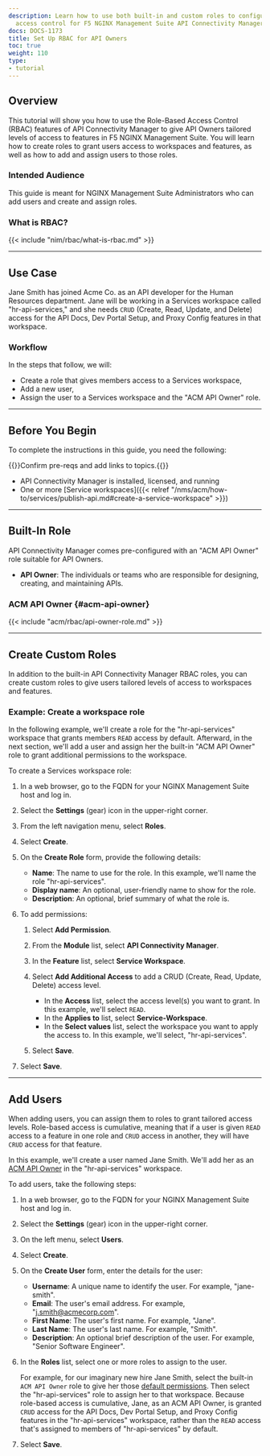 ```yaml
---
description: Learn how to use both built-in and custom roles to configure role-based
  access control for F5 NGINX Management Suite API Connectivity Manager.
docs: DOCS-1173
title: Set Up RBAC for API Owners
toc: true
weight: 110
type:
- tutorial
---
```


## Overview

This tutorial will show you how to use the Role-Based Access Control (RBAC) features of API Connectivity Manager to give API Owners tailored levels of access to features in F5 NGINX Management Suite. You will learn how to create roles to grant users access to workspaces and features, as well as how to add and assign users to those roles.

### Intended Audience

This guide is meant for NGINX Management Suite Administrators who can add users and create and assign roles.

### What is RBAC?

{{< include "nim/rbac/what-is-rbac.md" >}}

---

## Use Case

Jane Smith has joined Acme Co. as an API developer for the Human Resources department. Jane will be working in a Services workspace called "hr-api-services," and she needs `CRUD` (Create, Read, Update, and Delete) access for the API Docs, Dev Portal Setup, and Proxy Config features in that workspace.

### Workflow

In the steps that follow, we will:

- Create a role that gives members access to a Services workspace,
- Add a new user,
- Assign the user to a Services workspace and the "ACM API Owner" role.

---

## Before You Begin

To complete the instructions in this guide, you need the following:

{{<comment>}}Confirm pre-reqs and add links to topics.{{</comment>}}

- API Connectivity Manager is installed, licensed, and running
- One or more [Service workspaces]({{< relref "/nms/acm/how-to/services/publish-api.md#create-a-service-workspace" >}})

---

## Built-In Role

API Connectivity Manager comes pre-configured with an "ACM API Owner" role suitable for API Owners.

- **API Owner**: The individuals or teams who are responsible for designing, creating, and maintaining APIs.

### ACM API Owner {#acm-api-owner}

{{< include "acm/rbac/api-owner-role.md" >}}

---

## Create Custom Roles

In addition to the built-in API Connectivity Manager RBAC roles, you can create custom roles to give users tailored levels of access to workspaces and features.

### Example: Create a workspace role

In the following example, we'll create a role for the "hr-api-services" workspace that grants members `READ` access by default. Afterward, in the next section, we'll add a user and assign her the built-in "ACM API Owner" role to grant additional permissions to the workspace.

To create a Services workspace role:

1. In a web browser, go to the FQDN for your NGINX Management Suite host and log in.
2. Select the **Settings** (gear) icon in the upper-right corner.
3. From the left navigation menu, select **Roles**.
4. Select **Create**.
5. On the **Create Role** form, provide the following details:

   - **Name**: The name to use for the role. In this example, we'll name the role "hr-api-services".
   - **Display name**: An optional, user-friendly name to show for the role.
   - **Description**: An optional, brief summary of what the role is.

6. To add permissions:

   1. Select **Add Permission**.
   2. From the **Module** list, select **API Connectivity Manager**.
   3. In the **Feature** list, select **Service Workspace**.
   4. Select **Add Additional Access** to add a CRUD (Create, Read, Update, Delete) access level.

      - In the **Access** list, select the access level(s) you want to grant. In this example, we'll select `READ`.
      - In the **Applies to** list, select **Service-Workspace**.
      - In the **Select values** list, select the workspace you want to apply the access to. In this example, we'll select, "hr-api-services".

   5. Select **Save**.

7. Select **Save**.

---

## Add Users

When adding users, you can assign them to roles to grant tailored access levels. Role-based access is cumulative, meaning that if a user is given `READ` access to a feature in one role and `CRUD` access in another, they will have `CRUD` access for that feature.

In this example, we'll create a user named Jane Smith. We'll add her as an [ACM API Owner](#acm-api-owner) in the "hr-api-services" workspace.

To add users, take the following steps:

1. In a web browser, go to the FQDN for your NGINX Management Suite host and log in.
1. Select the **Settings** (gear) icon in the upper-right corner.
1. On the left menu, select **Users**.
1. Select **Create**.
1. On the **Create User** form, enter the details for the user:

   - **Username**: A unique name to identify the user. For example, "jane-smith".
   - **Email**: The user's email address. For example, "<j.smith@acmecorp.com>".
   - **First Name**: The user's first name. For example, "Jane".
   - **Last Name**: The user's last name. For example, "Smith".
   - **Description**: An optional brief description of the user. For example, "Senior Software Engineer".

1. In the **Roles** list, select one or more roles to assign to the user.

   For example, for our imaginary new hire Jane Smith, select the built-in `ACM API Owner` role to give her those [default permissions](#acm-api-owner). Then select the "hr-api-services" role to assign her to that workspace. Because role-based access is cumulative, Jane, as an ACM API Owner, is granted `CRUD` access for the API Docs, Dev Portal Setup, and Proxy Config features in the "hr-api-services" workspace, rather than the `READ` access that's assigned to members of "hr-api-services" by default.

1. Select **Save**.
